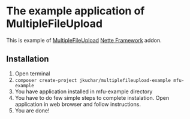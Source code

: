 The example application of MultipleFileUpload
=============================================

This is example of [MultipleFileUpload](https://github.com/jkuchar/MultipleFileUpload) [Nette Framework](https://github.com/nette/nette) addon.

Installation
------------

1. Open terminal
2. `composer create-project jkuchar/multiplefileupload-example mfu-example`
3. You have application installed in mfu-example directory
4. You have to do few simple steps to complete instalation. Open application in web browser and follow instructions.
5. You are done!
